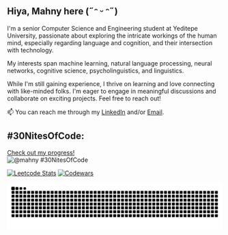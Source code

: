 ## Hiya, Mahny here (˶ᵔ ᵕ ᵔ˶)

I'm a senior Computer Science and Engineering student at Yeditepe University, passionate about exploring the intricate workings of the human mind, especially regarding language and cognition, and their intersection with technology. 

My interests span machine learning, natural language processing, neural networks, cognitive science, psycholinguistics, and linguistics. 

While I'm still gaining experience, I thrive on learning and love connecting with like-minded folks. I'm eager to engage in meaningful discussions and collaborate on exciting projects. Feel free to reach out!

 
 📫 You can reach me through my [LinkedIn](https://www.linkedin.com/in/mahnybarazandehtar/) and/or [Email](mahnybarazandehtar1998@gmail.com).

 ## #30NitesOfCode:
  [Check out my progress!](https://www.codedex.io/@mahny/30-nites-of-code)  
  ![@mahny #30NitesOfCode](https://www.codedex.io/api/petStatus?user=mahny)

  [![Leetcode Stats](https://leetcard.jacoblin.cool/mahny?theme=unicorn)](https://leetcode.com/mahny)
  [![Codewars](https://github.r2v.ch/codewars?user=mahny&theme=gradient_purple_dark&top_languages=true&hide_clan=true)](https://www.codewars.com/users/mahny)


![Snake animation](https://raw.githubusercontent.com/mahnyb/mahnyb/output/github-contribution-grid-snake-dark.svg)

<!--
**mahnyb/mahnyb** is a ✨ _special_ ✨ repository because its `README.md` (this file) appears on your GitHub profile.

Here are some ideas to get you started:

- 🔭 I’m currently working on ...
- 🌱 I’m currently learning: Java, Assembly, and Verilog
- 👯 I’m looking to collaborate on ...
- 🤔 I’m looking for help with ...
- 💬 Ask me about ...
- 📫 How to reach me: ...
- 😄 Pronouns: ...
- ⚡ Fun fact: ...
-->
